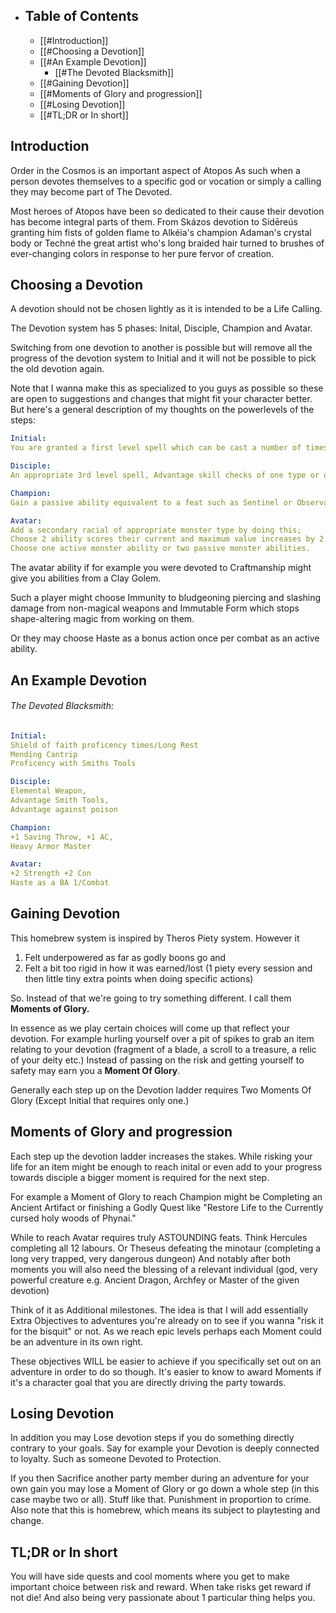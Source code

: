 - ## Table of Contents
  - [[#Introduction]]
  - [[#Choosing a Devotion]]
  - [[#An Example Devotion]]
    - [[#The Devoted Blacksmith]]
  - [[#Gaining Devotion]]
  - [[#Moments of Glory and progression]]
  - [[#Losing Devotion]]
  - [[#TL;DR or In short]]


## Introduction

Order in the Cosmos is an important aspect of Atopos As such when a person devotes themselves to a specific god or vocation or simply a calling they may become part of The Devoted.

Most heroes of Atopos have been so dedicated to their cause their devotion has become integral parts of them. From Skázos devotion to Sidēreús granting him fists of golden flame to Alkéia's champion Adaman's crystal body or Techné the great artist who's long braided hair turned to brushes of ever-changing colors in response to her pure fervor of creation. 

## Choosing a Devotion
A devotion should not be chosen lightly as it is intended to be a Life Calling. 

The Devotion system has 5 phases: Inital, Disciple, Champion and Avatar. 

Switching from one devotion to another is possible but will remove all the progress of the devotion system to Initial and it will not be possible to pick the old devotion again.

Note that I wanna make this as specialized to you guys as possible so these are open to suggestions and changes that might fit your character better. But here's a general description of my thoughts on the powerlevels of the steps:

```YAML
Initial: 
You are granted a first level spell which can be cast a number of times equal to your proficency modifier per *long* rest. If the spell requires a dc or attack roll use your *highest* modifier of CHA, WIS or INT. Casting the spell this way requires no material components. You also chose one cantrip of similar nature. Such as a Smith learning Mending. And proficeny in one appropriate skill or Tools. 

Disciple: 
An appropriate 3rd level spell, Advantage skill checks of one type or one tool type. Choose one Condition _e.g_ Posioned, Prone, Restrained, Grappled etc. You have advantage on skill checks to avoid the condition. 

Champion: 
Gain a passive ability equivalent to a feat such as Sentinel or Observant And a +1 to all saving throws and AC 

Avatar: 
Add a secondary racial of appropriate monster type by doing this;
Choose 2 ability scores their current and maximum value increases by 2. 
Choose one active monster ability or two passive monster abilities. 
```

The avatar ability if for example you were devoted to Craftmanship might give you abilities from a Clay Golem. 

Such a player might choose Immunity to bludgeoning piercing and slashing damage from non-magical weapons and Immutable Form which stops shape-altering magic from working on them. 

Or they may choose Haste as a bonus action once per combat as an active ability.

## An Example Devotion
###### The Devoted Blacksmith: 

```YAML
Initial: 
Shield of faith proficency times/Long Rest 
Mending Cantrip 
Proficency with Smiths Tools 

Disciple: 
Elemental Weapon, 
Advantage Smith Tools, 
Advantage against poison 

Champion: 
+1 Saving Throw, +1 AC, 
Heavy Armor Master

Avatar: 
+2 Strength +2 Con 
Haste as a BA 1/Combat 
```

## Gaining Devotion

This homebrew system is inspired by Theros Piety system. However it 
1. Felt underpowered as far as godly boons go and 
2. Felt a bit too rigid in how it was earned/lost (1 piety every session and then little tiny extra points when doing specific actions)
  
So. Instead of that we're going to try something different. I call them **Moments of Glory.**

In essence as we play certain choices will come up that reflect your devotion. For example hurling yourself over a pit of spikes to grab an item relating to your devotion (fragment of a blade, a scroll to a treasure, a relic of your deity etc.) Instead of passing on the risk and getting yourself to safety may earn you a **Moment Of Glory**.

Generally each step up on the Devotion ladder requires Two Moments Of Glory (Except Initial that requires only one.) 

## Moments of Glory and progression

Each step up the devotion ladder increases the stakes. While risking your life for an item might be enough to reach inital or even add to your progress towards disciple a bigger moment is required for the next step. 

For example a Moment of Glory to reach Champion might be Completing an Ancient Artifact or finishing a Godly Quest like "Restore Life to the Currently cursed holy woods of Phynai."

While to reach Avatar requires truly ASTOUNDING feats. Think Hercules completing all 12 labours. Or Theseus defeating the minotaur (completing a long very trapped, very dangerous dungeon) And notably after both moments you will also need the blessing of a relevant individual (god, very powerful creature e.g. Ancient Dragon, Archfey or Master of the given devotion) 

Think of it as Additional milestones. The idea is that I will add essentially Extra Objectives to adventures you're already on to see if you wanna "risk it for the bisquit" or not. As we reach epic levels perhaps each Moment could be an adventure in its own right. 

These objectives WILL be easier to achieve if you specifically set out on an adventure in order to do so though. It's easier to know to award Moments if it's a character goal that you are directly driving the party towards.

## Losing Devotion

In addition you may Lose devotion steps if you do something directly contrary to your goals. Say for example your Devotion is deeply connected to loyalty. Such as someone Devoted to Protection. 

If you then Sacrifice another party member during an adventure for your own gain you may lose a Moment of Glory or go down a whole step (in this case maybe two or all). Stuff like that. Punishment in proportion to crime. Also note that this is homebrew, which means its subject to playtesting and change. 

## TL;DR or In short

You will have side quests and cool moments where you get to make important choice between risk and reward. When take risks get reward if not die! And also being very passionate about 1 particular thing helps you.